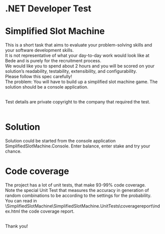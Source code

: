 ﻿<h1>.NET Developer Test</h1>
<h1>Simplified Slot Machine</h1>
This is a short task that aims to evaluate your problem-solving skills and your software development skills. <br/>
It is not representative of what your day-to-day work would look like at Bede and is purely for
the recruitment process. <br/>
We would like you to spend about 2 hours and you will be scored on your solution’s readability,
testability, extensibility, and configurability. <br/>
Please follow this spec carefully! <br/>
The problem:
You will have to build up a simplified slot machine game. The solution should be a console
application. <br/> <br/>

Test details are private copyright to the company that required the test. <br/> <br/>

<h1>Solution</h1>
Solution could be started from the console application SimplifiedSlotMachine.Console.
Enter balance, enter stake and try your chance.

<h1>Code coverage</h1>
The project has a lot of unit tests, that make 93-99% code coverage. <br/>
Note the special Unit Test that measures the accuracy in generation of random combinations to be according to the settings for the probability. <br/>
You can read in \SimplifiedSlotMachine\SimplifiedSlotMachine.UnitTests\coveragereport\index.html the code coverage report. <br/> <br/>

Thank you!
